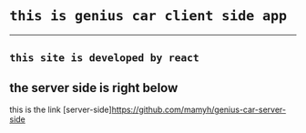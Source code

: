 # `this is genius car client side app`
  -----------------------------------------------------------
## `this site is developed by react `
   the server side is right below 
   --------------------------------------------------------
   this is the link [server-side]https://github.com/mamyh/genius-car-server-side